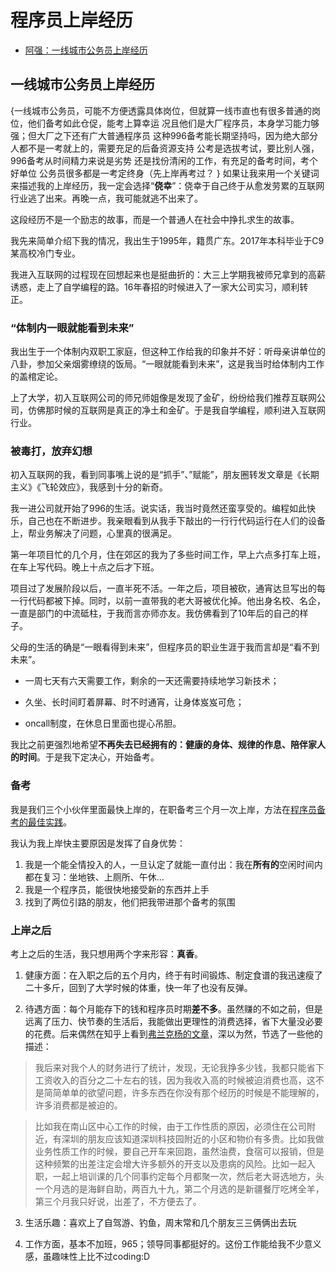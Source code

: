 # 程序员上岸经历

- [阿强：一线城市公务员上岸经历](#一线城市公务员上岸经历)

## 一线城市公务员上岸经历 
{一线城市公务员，可能不方便透露具体岗位，但就算一线市直也有很多普通的岗位，他们备考如此仓促，能考上算幸运
况且他们是大厂程序员，本身学习能力够强；但大厂之下还有广大普通程序员
这种996备考能长期坚持吗，因为绝大部分人都不是一考就上的，需要充足的后备资源支持
公考是选拔考试，要比别人强，996备考从时间精力来说是劣势
还是找份清闲的工作，有充足的备考时间，考个好单位
公务员很多都是一考定终身（先上岸再考过？
}
如果让我来用一个关键词来描述我的上岸经历，我一定会选择“**侥幸**”：侥幸于自己终于从愈发劳累的互联网行业逃了出来。再晚一点，我可能就逃不出来了。

这段经历不是一个励志的故事，而是一个普通人在社会中挣扎求生的故事。

我先来简单介绍下我的情况，我出生于1995年，籍贯广东。2017年本科毕业于C9某高校冷门专业。

我进入互联网的过程现在回想起来也是挺曲折的：大三上学期我被师兄拿到的高薪诱惑，走上了自学编程的路。16年春招的时候进入了一家大公司实习，顺利转正。

### “体制内一眼就能看到未来”

我出生于一个体制内双职工家庭，但这种工作给我的印象并不好：听母亲讲单位的八卦，参加父亲烟雾缭绕的饭局。“一眼就能看到未来”，这是我当时给体制内工作的盖棺定论。

上了大学，初入互联网公司的师兄师姐像是发现了金矿，纷纷给我们推荐互联网公司，仿佛那时候的互联网是真正的净土和金矿。于是我自学编程，顺利进入互联网行业。

### 被毒打，放弃幻想

初入互联网的我，看到同事嘴上说的是“抓手”、”赋能”，朋友圈转发文章是《长期主义》《飞轮效应》，我感到十分的新奇。

我一进公司就开始了996的生活。说实话，我当时竟然还蛮享受的。编程如此快乐，自己也在不断进步。我亲眼看到从我手下敲出的一行行代码运行在人们的设备上，帮业务解决了问题，心里真的很满足。

第一年项目忙的几个月，住在郊区的我为了多些时间工作，早上六点多打车上班，在车上写代码。晚上十点之后才下班。

项目过了发展阶段以后，一直半死不活。一年之后，项目被砍，通宵达旦写出的每一行代码都被下掉。同时，以前一直带我的老大哥被优化掉。他出身名校、名企，一直是部门的中流砥柱，于我而言亦师亦友。我仿佛看到了10年后的自己的样子。

父母的生活的确是“一眼看得到未来”，但程序员的职业生涯于我而言却是“看不到未来”。

- 一周七天有六天需要工作，剩余的一天还需要持续地学习新技术；

- 久坐、长时间盯着屏幕、时不时通宵，让身体岌岌可危；

- oncall制度，在休息日里面也提心吊胆。

我比之前更强烈地希望**不再失去已经拥有的：健康的身体、规律的作息、陪伴家人的时间**。于是我下定决心，开始备考。

### 备考
我是我们三个小伙伴里面最快上岸的，在职备考三个月一次上岸，方法在[程序员备考的最佳实践](/最佳实践/)。

我认为我上岸快主要原因是发挥了自身优势：
1. 我是一个能全情投入的人，一旦认定了就能一直付出：我在**所有的**空闲时间内都在复习：坐地铁、上厕所、午休...
2. 我是一个程序员，能很快地接受新的东西并上手
3. 找到了两位引路的朋友，他们把我带进那个备考的氛围



### 上岸之后
考上之后的生活，我只想用两个字来形容：**真香**。
1. 健康方面：在入职之后的五个月内，终于有时间锻炼、制定食谱的我迅速瘦了二十多斤，回到了大学时候的体重，快一年了也没有反弹。

2. 待遇方面：每个月能存下的钱和程序员时期**差不多**。虽然赚的不如之前，但是远离了压力、快节奏的生活后，我能做出更理性的消费选择，省下大量没必要的花费。后来偶然在知乎上看到[弗兰克杨的文章](https://www.zhihu.com/question/50186945/answer/578253354)，深以为然，节选了一些他的描述：

> 我后来对我个人的财务进行了统计，发现，无论我挣多少钱，我都只能省下工资收入的百分之二十左右的钱，因为我收入高的时候被迫消费也高，这不是简简单单的欲望问题，许多东西在你没有那个经历的时候是不能理解的，许多消费都是被迫的。

> 比如我在南山区中心工作的时候，由于工作性质的原因，必须住在公司附近，有深圳的朋友应该知道深圳科技园附近的小区和物价有多贵。比如我做业务性质工作的时候，要自己开车来回跑，虽然油费，食宿可以报销，但是这种频繁的出差注定会增大许多额外的开支以及患病的风险。比如一起入职，一起上培训课的几个同事约定每个月都聚一次，然后老大哥选地方，头一个月选的是海鲜自助，两百九十九，第二个月选的是新疆餐厅吃烤全羊，第三个月我只好说，出差了，不方便去了。


3. 生活乐趣：喜欢上了自驾游、钓鱼，周末常和几个朋友三三俩俩出去玩

4. 工作方面，基本不加班，965；领导同事都挺好的。这份工作能给我不少意义感，虽趣味性上比不过coding:D
